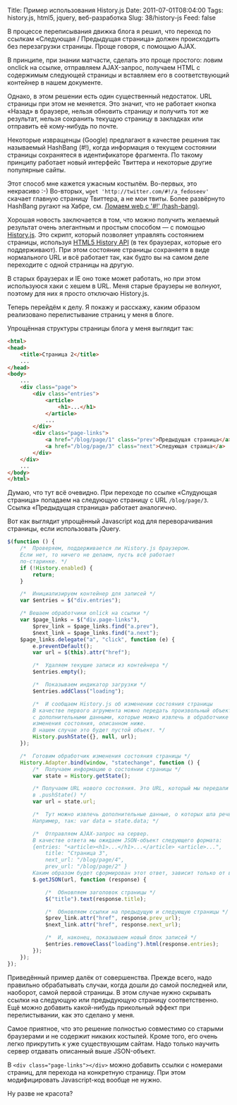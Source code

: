 Title: Пример использования History.js
Date: 2011-07-01T08:04:00
Tags: history.js, html5, jquery, веб-разработка
Slug: 38/history-js
Feed: false

В процессе переписывания движка блога я решил, что переход по ссылкам «Следующая / Предыдущая страница» должен происходить без перезагрузки страницы. Проще говоря, с помощью AJAX.

В принципе, при знании матчасти, сделать это проще простого: ловим onclick на ссылке, отправляем AJAX-запрос, получаем HTML с содержимым следующей страницы и вставляем его в соответствующий контейнер в нашем документе.

Однако, в этом решении есть один существенный недостаток. URL страницы при этом не меняется. Это значит, что не работает кнопка «Назад» в браузере,  нельзя обновить страницу и получить тот же результат, нельзя сохранить текущую страницу в закладках или отправить её кому-нибудь по почте.

<!-- more -->

Некоторые извращенцы (Google) предлагают в качестве решения так называемый HashBang (#!), когда информация о текущем состоянии страницы сохранятеся в идентификаторе фрагмента. По такому принципу работает новый интерфейс Твиттера и некоторые другие популярные сайты.

Этот способ мне кажется ужасным костылём. Во-первых, это некрасиво :-) Во-вторых, `wget 'http://twitter.com/#!/a_fedoseev'` скачает главную страницу Твиттера, а не мои твиты. Более развёрнуто HashBang ругают на Хабре, см. [Ломаем web c '#!' (hash-bang)](http://habrahabr.ru/blogs/webdev/113842/).

Хорошая новость заключается в том, что можно получить желаемый результат очень элегантным и простым способом — с помощью [History.js](https://github.com/balupton/History.js). Это скрипт, который позволяет управлять состоянием страницы, используя [HTML5 History API](http://www.whatwg.org/specs/web-apps/current-work/multipage/history.html) (в тех браузерах, которые его поддерживают). При этом состояние страницы сохраняетя в виде нормального URL и всё работает так, как будто вы на самом деле переходите с одной страницы на другую.

В старых браузерах и IE оно тоже может работать, но при этом используюся хаки с хешем в URL. Меня старые браузеры не волнуют, поэтому для них я просто отключаю History.js.

Теперь перейдём к делу. Я покажу и расскажу, каким образом реализовано перелистывание страниц у меня в блоге.

Упрощённая структуры страницы блога у меня выглядит так:

```html
<html>
<head>
    <title>Страница 2</title>
    ...
</head>
<body>
    ...
    <div class="page">
        <div class="entries">
            <article>
                <h1>...</h1>
            </article>
            ...
        </div>
        <div class="page-links">
            <a href="/blog/page/1" class="prev">Предыдущая страница</a>
            <a href="/blog/page/3" class="next">Следующая страица</a>
        </div>
    </div>
    ...
</body>
</html>
```

Думаю, что тут всё очевидно. При переходе по ссылке «Слудующая страница» попадаем на следующую страницу с URL `/blog/page/3`. Ссылка «Предыдущая страница» работает аналогично.

Вот как выглядит упрощённый Javascript код для переворачивания страницы, если использовать jQuery.

```javascript
$(function () {
    /*  Проверяем, поддерживается ли History.js браузером.
    Если нет, то ничего не делаем, пусть всё работает
    по-старинке. */
    if (!History.enabled) {
        return;
    }

    /*  Инициализируем контейнер для записей */
    var $entries = $("div.entries");

    /* Вешаем обработчики onlick на ссылки */
    var $page_links = $("div.page-links"),
        $prev_link = $page_links.find("a.prev"),
        $next_link = $page_links.find("a.next");
    $page_links.delegate("a", "click", function (e) {
        e.preventDefault();
        var url = $(this).attr("href");

        /*  Удаляем текущие записи из контейнера */
        $entries.empty();

        /*  Показываем индикатор загрузки */
        $entries.addClass("loading");

        /*  И сообщаем History.js об изменении состояния страницы
        В качестве первого агрумента можно передать произвольный объект
        с дополнительными данными, которые можно извлечь в обработчике
        изменения состояния, описанном ниже.
        В нашем случае это будет пустой объект. */
        History.pushState({}, null, url);
    });

    /*  Готовим обработчик изменения состояния страницы */
    History.Adapter.bind(window, "statechange", function () {
        /*  Получаем информацию о состоянии страницы */
        var state = History.getState();

        /* Получаем URL нового состояния. Это URL, который мы передали
        в .pushState() */
        var url = state.url;

        /*  Тут можно извлечь дополнительные данные, о которых шла речь выше.
        Например, так: var data = state.data; */

        /*  Отправляем AJAX-запрос на сервер.
        В качестве ответа мы ожидаем JSON-объект следующего формата:
        {entries: "<article><h1>...</h1>...</article> <article>...",
            title: "Страница 3",
            next_url: "/blog/page/4",
            prev_url: "/blog/page/2" }
        Каким образом будет сформирован этот ответ, зависит только от вас. */
        $.getJSON(url, function (response) {

            /*  Обновляем заголовок страницы */
            $("title").text(response.title);

            /*  Обновляем ссылки на предыдущую и следующую страницы */
            $prev_link.attr("href", response.prev_url);
            $next_link.attr("href", response.next_url);

            /*  И, наконец, показываем новый блок записей */
            $entries.removeClass("loading").html(response.entries);
        });
    });
});
```

Приведённый пример далёк от совершенства. Прежде всего, надо правильно обрабатывать случаи, когда дошли до самой последней или, наоборот, самой первой страницы. В этом случае нужно скрывать ссылки на следующую или предыдующую страницу соответственно. Ещё можно добавить какой-нибудь прикольный эффект при перелистывании, как это сделано у меня.

Самое приятное, что это решение полностью совместимо со старыми браузерами и не содержит никаких костылей.
Кроме того, его очень легко прикрутить к уже существующим сайтам. Надо только научить сервер отдавать описанный выше JSON-объект.

В `<div class="page-links"></div>` можно добавить ссылки с номерами страниц, для перехода на конкретную страницу. При этом модифицировать Javascript-код вообще не нужно.

Ну разве не красота?
